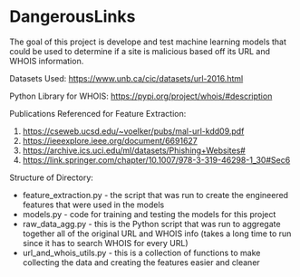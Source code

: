 # DangerousLinks

The goal of this project is develope and test machine learning models that could be used to determine if a site is malicious based off its URL and WHOIS information.

Datasets Used: https://www.unb.ca/cic/datasets/url-2016.html

Python Library for WHOIS: https://pypi.org/project/whois/#description

Publications Referenced for Feature Extraction:
  1. https://cseweb.ucsd.edu/~voelker/pubs/mal-url-kdd09.pdf
  2. https://ieeexplore.ieee.org/document/6691627
  3. https://archive.ics.uci.edu/ml/datasets/Phishing+Websites#
  4. https://link.springer.com/chapter/10.1007/978-3-319-46298-1_30#Sec6

Structure of Directory:
* feature_extraction.py - the script that was run to create the engineered features that were used in the models
* models.py - code for training and testing the models for this project
* raw_data_agg.py - this is the Python script that was run to aggregate together all of the original URL and WHOIS info (takes a long time to run since it has to search WHOIS for every URL)
* url_and_whois_utils.py - this is a collection of functions to make collecting the data and creating the features easier and cleaner
